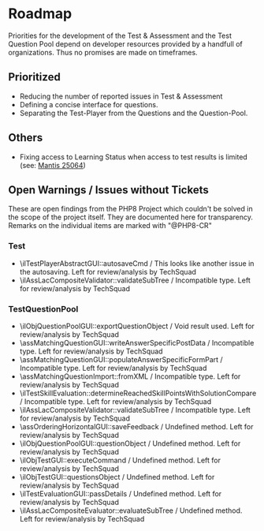 # Roadmap

Priorities for the development of the Test & Assessment and the Test Question Pool depend on developer resources provided by a handfull of organizations. Thus no promises are made on timeframes.

## Prioritized
* Reducing the number of reported issues in Test & Assessment
* Defining a concise interface for questions.
* Separating the Test-Player from the Questions and the Question-Pool.

## Others
* Fixing access to Learning Status when access to test results is limited (see: [Mantis 25064](https://mantis.ilias.de/view.php?id=25064&nbn=9))

## Open Warnings / Issues without Tickets
These are open findings from the PHP8 Project which couldn't be solved in the scope of the project itself. They are documented here for transparency.
Remarks on the individual items are marked with "@PHP8-CR"
### Test
* \ilTestPlayerAbstractGUI::autosaveCmd / This looks like another issue in the autosaving. Left for review/analysis by TechSquad
* \ilAssLacCompositeValidator::validateSubTree / Incompatible type. Left for review/analysis by TechSquad
### TestQuestionPool
* \ilObjQuestionPoolGUI::exportQuestionObject / Void result used. Left for review/analysis by TechSquad
* \assMatchingQuestionGUI::writeAnswerSpecificPostData / Incompatible type. Left for review/analysis by TechSquad
* \assMatchingQuestionGUI::populateAnswerSpecificFormPart / Incompatible type. Left for review/analysis by TechSquad
* \assMatchingQuestionImport::fromXML / Incompatible type. Left for review/analysis by TechSquad
* \ilTestSkillEvaluation::determineReachedSkillPointsWithSolutionCompare / Incompatible type. Left for review/analysis by TechSquad
* \ilAssLacCompositeValidator::validateSubTree / Incompatible type. Left for review/analysis by TechSquad
* \assOrderingHorizontalGUI::saveFeedback / Undefined method. Left for review/analysis by TechSquad
* \ilObjQuestionPoolGUI::questionObject / Undefined method. Left for review/analysis by TechSquad
* \ilObjTestGUI::executeCommand / Undefined method. Left for review/analysis by TechSquad
* \ilObjTestGUI::questionsObject / Undefined method. Left for review/analysis by TechSquad
* \ilTestEvaluationGUI::passDetails / Undefined method. Left for review/analysis by TechSquad
* \ilAssLacCompositeEvaluator::evaluateSubTree / Undefined method. Left for review/analysis by TechSquad